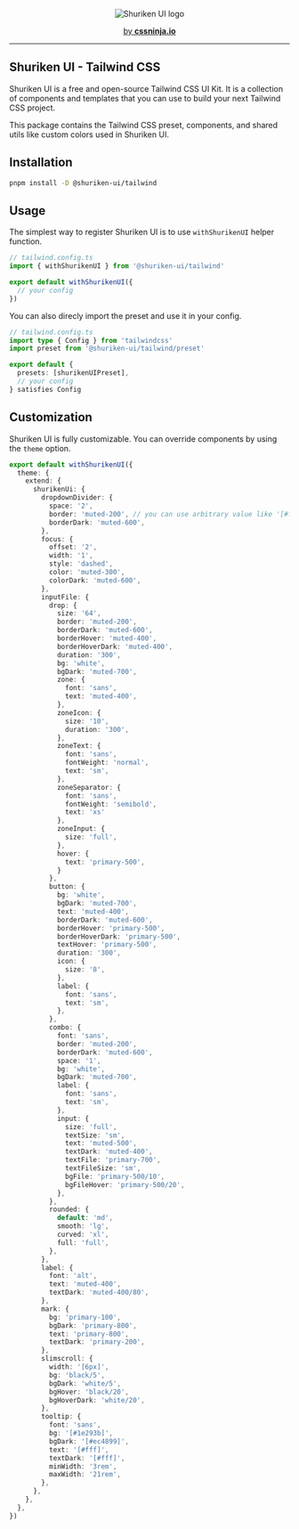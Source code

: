 <p align="center">
  <picture>
    <source media="(prefers-color-scheme: dark)" srcset="https://user-images.githubusercontent.com/3911343/232132279-8d8bf0ad-b1d7-4802-984e-a696763dc6cd.png">
    <source media="(prefers-color-scheme: light)" srcset="https://user-images.githubusercontent.com/3911343/232132309-62971744-dcdb-429c-aa93-6ba0c1caac42.png">
    <img alt="Shuriken UI logo" src="https://user-images.githubusercontent.com/3911343/232132309-62971744-dcdb-429c-aa93-6ba0c1caac42.png">
  </picture>
</p>


<p align="center">
  <a href="https://cssninja.io" title="Our official website">by <strong>cssninja.io</strong></a>
</p>

---

## Shuriken UI - Tailwind CSS 

Shuriken UI is a free and open-source Tailwind CSS UI Kit. It is a collection of components and templates that you can use to build your next Tailwind CSS project.

This package contains the Tailwind CSS preset, components, and shared utils like custom colors used in Shuriken UI.

## Installation

```bash
pnpm install -D @shuriken-ui/tailwind
```

## Usage

The simplest way to register Shuriken UI is to use `withShurikenUI` helper function.

```ts
// tailwind.config.ts
import { withShurikenUI } from '@shuriken-ui/tailwind'

export default withShurikenUI({
  // your config
})
```


You can also direcly import the preset and use it in your config.

```ts
// tailwind.config.ts
import type { Config } from 'tailwindcss'
import preset from '@shuriken-ui/tailwind/preset'

export default {
  presets: [shurikenUIPreset],
  // your config
} satisfies Config
```

## Customization

Shuriken UI is fully customizable. You can override components by using the `theme` option.

```ts
export default withShurikenUI({
  theme: {
    extend: {
      shurikenUi: {
        dropdownDivider: {
          space: '2',
          border: 'muted-200', // you can use arbitrary value like '[#fff]'
          borderDark: 'muted-600',
        },
        focus: {
          offset: '2',
          width: '1',
          style: 'dashed',
          color: 'muted-300',
          colorDark: 'muted-600',
        },
        inputFile: {
          drop: {
            size: '64',
            border: 'muted-200',
            borderDark: 'muted-600',
            borderHover: 'muted-400',
            borderHoverDark: 'muted-400',
            duration: '300',
            bg: 'white',
            bgDark: 'muted-700',
            zone: {
              font: 'sans',
              text: 'muted-400',
            },
            zoneIcon: {
              size: '10',
              duration: '300',
            },
            zoneText: {
              font: 'sans',
              fontWeight: 'normal',
              text: 'sm',
            },
            zoneSeparator: {
              font: 'sans',
              fontWeight: 'semibold',
              text: 'xs'
            },
            zoneInput: {
              size: 'full',
            },
            hover: {
              text: 'primary-500',
            }
          },
          button: {
            bg: 'white',
            bgDark: 'muted-700',
            text: 'muted-400',
            borderDark: 'muted-600',
            borderHover: 'primary-500',
            borderHoverDark: 'primary-500',
            textHover: 'primary-500',
            duration: '300',
            icon: {
              size: '8',
            },
            label: {
              font: 'sans',
              text: 'sm',
            },
          },
          combo: {
            font: 'sans',
            border: 'muted-200',
            borderDark: 'muted-600',
            space: '1',
            bg: 'white',
            bgDark: 'muted-700',
            label: {
              font: 'sans',
              text: 'sm',
            },
            input: {
              size: 'full',
              textSize: 'sm',
              text: 'muted-500',
              textDark: 'muted-400',
              textFile: 'primary-700',
              textFileSize: 'sm',
              bgFile: 'primary-500/10',
              bgFileHover: 'primary-500/20',
            },
          },
          rounded: {
            default: 'md',
            smooth: 'lg',
            curved: 'xl',
            full: 'full',
          },
        },
        label: {
          font: 'alt',
          text: 'muted-400',
          textDark: 'muted-400/80',
        },
        mark: {
          bg: 'primary-100',
          bgDark: 'primary-800',
          text: 'primary-800',
          textDark: 'primary-200',
        },
        slimscroll: {
          width: '[6px]',
          bg: 'black/5',
          bgDark: 'white/5',
          bgHover: 'black/20',
          bgHoverDark: 'white/20',
        },
        tooltip: {
          font: 'sans',
          bg: '[#1e293b]',
          bgDark: '[#ec4899]',
          text: '[#fff]',
          textDark: '[#fff]',
          minWidth: '3rem',
          maxWidth: '21rem',
        },
      },
    },
  },
})
```